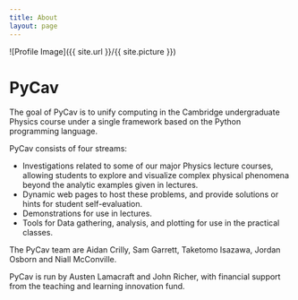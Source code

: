 ```yaml
---
title: About
layout: page
---
```

![Profile Image]({{ site.url }}/{{ site.picture }})

<h1>PyCav </h1>

<p>The goal of PyCav is to unify computing in the Cambridge undergraduate Physics course under a single framework based on the Python programming language.</p>

PyCav consists of four streams:

<ul>

<li> Investigations related to some of our major Physics lecture courses, allowing students to explore and visualize complex physical phenomena beyond the analytic examples given in lectures.
</li>

<li> Dynamic web pages to host these problems, and provide solutions or hints for student self-evaluation.
</li>

<li>Demonstrations for use in lectures.
</li>

<li>Tools for Data gathering, analysis, and plotting for use in the practical classes.
</li>
</ul>
The PyCav team are Aidan Crilly, Sam Garrett, Taketomo Isazawa, Jordan Osborn and Niall McConville.

PyCav is run by Austen Lamacraft and John Richer, with financial support from the teaching and learning innovation fund.</p>
